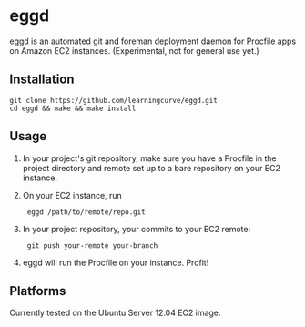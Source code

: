 eggd
====

eggd is an automated git and foreman deployment daemon for Procfile apps on
Amazon EC2 instances.
(Experimental, not for general use yet.)

Installation
------------

    git clone https://github.com/learningcurve/eggd.git
    cd eggd && make && make install

Usage
-----

1. In your project's git repository, make sure you have a Procfile in the
project directory and remote set up to a bare repository on your EC2 instance.

2. On your EC2 instance, run

        eggd /path/to/remote/repo.git

3. In your project repository, your commits to your EC2 remote:

        git push your-remote your-branch

4. eggd will run the Procfile on your instance. Profit!

Platforms
---------

Currently tested on the Ubuntu Server 12.04 EC2 image.
